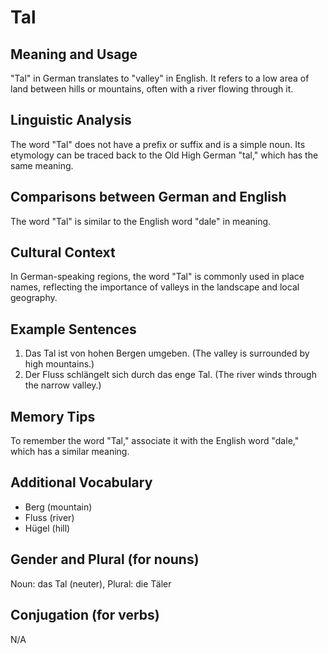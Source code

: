 # Tal
## Meaning and Usage
"Tal" in German translates to "valley" in English. It refers to a low area of land between hills or mountains, often with a river flowing through it.

## Linguistic Analysis
The word "Tal" does not have a prefix or suffix and is a simple noun. Its etymology can be traced back to the Old High German "tal," which has the same meaning.

## Comparisons between German and English
The word "Tal" is similar to the English word "dale" in meaning.

## Cultural Context
In German-speaking regions, the word "Tal" is commonly used in place names, reflecting the importance of valleys in the landscape and local geography.

## Example Sentences
1. Das Tal ist von hohen Bergen umgeben. (The valley is surrounded by high mountains.)
2. Der Fluss schlängelt sich durch das enge Tal. (The river winds through the narrow valley.)

## Memory Tips
To remember the word "Tal," associate it with the English word "dale," which has a similar meaning.

## Additional Vocabulary
- Berg (mountain)
- Fluss (river)
- Hügel (hill)

## Gender and Plural (for nouns)
Noun: das Tal (neuter), Plural: die Täler

## Conjugation (for verbs)
N/A